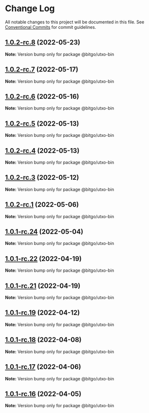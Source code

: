 # Change Log

All notable changes to this project will be documented in this file.
See [Conventional Commits](https://conventionalcommits.org) for commit guidelines.

## [1.0.2-rc.8](https://github.com/BitGo/BitGoJS/compare/@bitgo/utxo-bin@1.0.2-rc.7...@bitgo/utxo-bin@1.0.2-rc.8) (2022-05-23)

**Note:** Version bump only for package @bitgo/utxo-bin





## [1.0.2-rc.7](https://github.com/BitGo/BitGoJS/compare/@bitgo/utxo-bin@1.0.2-rc.6...@bitgo/utxo-bin@1.0.2-rc.7) (2022-05-17)

**Note:** Version bump only for package @bitgo/utxo-bin





## [1.0.2-rc.6](https://github.com/BitGo/BitGoJS/compare/@bitgo/utxo-bin@1.0.2-rc.5...@bitgo/utxo-bin@1.0.2-rc.6) (2022-05-16)

**Note:** Version bump only for package @bitgo/utxo-bin





## [1.0.2-rc.5](https://github.com/BitGo/BitGoJS/compare/@bitgo/utxo-bin@1.0.2-rc.4...@bitgo/utxo-bin@1.0.2-rc.5) (2022-05-13)

**Note:** Version bump only for package @bitgo/utxo-bin





## [1.0.2-rc.4](https://github.com/BitGo/BitGoJS/compare/@bitgo/utxo-bin@1.0.2-rc.3...@bitgo/utxo-bin@1.0.2-rc.4) (2022-05-13)

**Note:** Version bump only for package @bitgo/utxo-bin





## [1.0.2-rc.3](https://github.com/BitGo/BitGoJS/compare/@bitgo/utxo-bin@1.0.2-rc.2...@bitgo/utxo-bin@1.0.2-rc.3) (2022-05-12)

**Note:** Version bump only for package @bitgo/utxo-bin





## [1.0.2-rc.1](https://github.com/BitGo/BitGoJS/compare/@bitgo/utxo-bin@1.0.2-rc.0...@bitgo/utxo-bin@1.0.2-rc.1) (2022-05-06)

**Note:** Version bump only for package @bitgo/utxo-bin





## [1.0.1-rc.24](https://github.com/BitGo/BitGoJS/compare/@bitgo/utxo-bin@1.0.1...@bitgo/utxo-bin@1.0.1-rc.24) (2022-05-04)

**Note:** Version bump only for package @bitgo/utxo-bin





## [1.0.1-rc.22](https://github.com/BitGo/BitGoJS/compare/@bitgo/utxo-bin@1.0.1-rc.21...@bitgo/utxo-bin@1.0.1-rc.22) (2022-04-19)

**Note:** Version bump only for package @bitgo/utxo-bin





## [1.0.1-rc.21](https://github.com/BitGo/BitGoJS/compare/@bitgo/utxo-bin@1.0.1-rc.20...@bitgo/utxo-bin@1.0.1-rc.21) (2022-04-19)

**Note:** Version bump only for package @bitgo/utxo-bin





## [1.0.1-rc.19](https://github.com/BitGo/BitGoJS/compare/@bitgo/utxo-bin@1.0.1-rc.18...@bitgo/utxo-bin@1.0.1-rc.19) (2022-04-12)

**Note:** Version bump only for package @bitgo/utxo-bin





## [1.0.1-rc.18](https://github.com/BitGo/BitGoJS/compare/@bitgo/utxo-bin@1.0.1-rc.15...@bitgo/utxo-bin@1.0.1-rc.18) (2022-04-08)

**Note:** Version bump only for package @bitgo/utxo-bin





## [1.0.1-rc.17](https://github.com/BitGo/BitGoJS/compare/@bitgo/utxo-bin@1.0.1-rc.15...@bitgo/utxo-bin@1.0.1-rc.17) (2022-04-06)

**Note:** Version bump only for package @bitgo/utxo-bin





## [1.0.1-rc.16](https://github.com/BitGo/BitGoJS/compare/@bitgo/utxo-bin@1.0.1-rc.15...@bitgo/utxo-bin@1.0.1-rc.16) (2022-04-05)

**Note:** Version bump only for package @bitgo/utxo-bin
